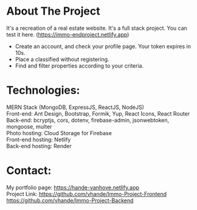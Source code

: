 # About The Project

It's a recreation of a real estate website. It's a full stack project. You can test it here. (https://immo-endproject.netlify.app)

* Create an account, and check your profile page. Your token expires in 10s.
* Place a classified without registering.
* Find and filter properties according to your criteria.

# Technologies:
MERN Stack (MongoDB, ExpressJS, ReactJS, NodeJS)<br>
Front-end: Ant Design, Bootstrap, Formik, Yup, React Icons, React Router<br>
Back-end: bcryptjs, cors, dotenv, firebase-admin, jsonwebtoken, mongoose, multer<br>
Photo hosting: Cloud Storage for Firebase<br>
Front-end hosting: Netlify<br>
Back-end hosting: Render

# Contact:
My portfolio page: https://hande-vanhove.netlify.app<br>
Project Link: https://github.com/vhande/Immo-Project-Frontend<br>
              https://github.com/vhande/Immo-Project-Backend

